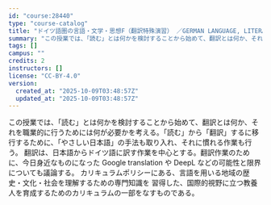 ```yaml
---
id: "course:28440"
type: "course-catalog"
title: "ドイツ語圏の言語・文学・思想F（翻訳特殊演習） ／GERMAN LANGUAGE, LITERATURE AND THOUGHT F"
summary: "この授業では、「読む」とは何かを検討することから始めて、翻訳とは何か、それを職業的に行うためには何が必要かを考える。「読む」から「翻訳」するに移行するために、「やさしい日本語」の手法も取り入れ、それに慣れる作業も行う。 翻訳は、日本語からド…"
tags: []
campus: ""
credits: 2
instructors: []
license: "CC-BY-4.0"
version:
  created_at: "2025-10-09T03:48:57Z"
  updated_at: "2025-10-09T03:48:57Z"
---
```

この授業では、「読む」とは何かを検討することから始めて、翻訳とは何か、それを職業的に行うためには何が必要かを考える。「読む」から「翻訳」するに移行するために、「やさしい日本語」の手法も取り入れ、それに慣れる作業も行う。 翻訳は、日本語からドイツ語に訳す作業を中心とする。翻訳作業のために、今日身近なものになった Google translation や DeepL などの可能性と限界についても議論する。 カリキュラムポリシーにある、言語を用いる地域の歴史・文化・社会を理解するための専門知識を 習得した、国際的視野に立つ教養人を育成するためのカリキュラムの一部をなすものである。
